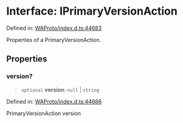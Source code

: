 # Interface: IPrimaryVersionAction

Defined in: [WAProto/index.d.ts:44683](https://github.com/Fokusdotid/Baileys/blob/4aa08196a497251af5be42856601e02d8a85cce8/WAProto/index.d.ts#L44683)

Properties of a PrimaryVersionAction.

## Properties

### version?

> `optional` **version**: `null` \| `string`

Defined in: [WAProto/index.d.ts:44686](https://github.com/Fokusdotid/Baileys/blob/4aa08196a497251af5be42856601e02d8a85cce8/WAProto/index.d.ts#L44686)

PrimaryVersionAction version
